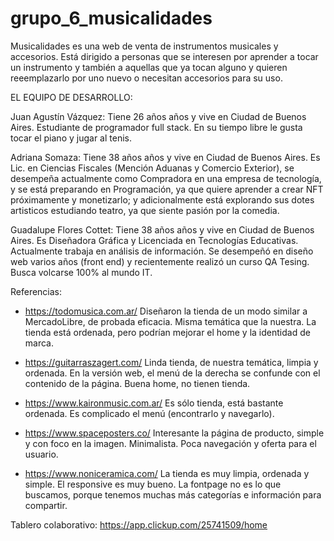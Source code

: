 # grupo_6_musicalidades

Musicalidades es una web de venta de instrumentos musicales y accesorios. Está dirigido a personas que se interesen por aprender a tocar un instrumento y también a aquellas que ya tocan alguno y quieren reeemplazarlo por uno nuevo o necesitan accesorios para su uso.

EL EQUIPO DE DESARROLLO: 

Juan Agustín Vázquez: Tiene 26 años años y vive en Ciudad de Buenos Aires. Estudiante de programador full stack. En su tiempo libre le gusta tocar el piano y jugar al tenis.

Adriana Somaza: Tiene 38 años años y vive en Ciudad de Buenos Aires. Es Lic. en Ciencias Fiscales (Mención Aduanas y Comercio Exterior), se desempeña actualmente como Compradora en una empresa de tecnología, y se está preparando en Programación, ya que quiere aprender a crear NFT próximamente y monetizarlo; y adicionalmente está explorando sus dotes artisticos estudiando teatro, ya que siente pasión por la comedia. 

Guadalupe Flores Cottet: Tiene 38 años años y vive en Ciudad de Buenos Aires. Es Diseñadora Gráfica y Licenciada en Tecnologías Educativas. Actualmente trabaja en análisis de información. Se desempeñó en diseño web varios años (front end) y recientemente realizó un curso QA Tesing. Busca volcarse 100% al mundo IT.

Referencias: 

- https://todomusica.com.ar/ 
Diseñaron la tienda de un modo similar a MercadoLibre, de probada eficacia. Misma temática que la nuestra. La tienda está ordenada, pero podrían mejorar el home y la identidad de marca.

- https://guitarraszagert.com/ 
Linda tienda, de nuestra temática, limpia y ordenada. En la versión web, el menú de la derecha se confunde con el contenido de la página. Buena home, no tienen tienda.

- https://www.kaironmusic.com.ar/
Es sólo tienda, está bastante ordenada. Es complicado el menú (encontrarlo y navegarlo).

- https://www.spaceposters.co/ 
Interesante la página de producto, simple y con foco en la imagen. Minimalista. Poca navegación y oferta para el usuario.

- https://www.noniceramica.com/ 
La tienda es muy limpia, ordenada y simple. El responsive es muy bueno. La fontpage no es lo que buscamos, porque tenemos muchas más categorías e información para compartir.

Tablero colaborativo: https://app.clickup.com/25741509/home
